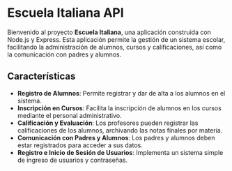 # Escuela Italiana API

Bienvenido al proyecto **Escuela Italiana**, una aplicación construida con Node.js y Express. Esta aplicación permite la gestión de un sistema escolar, facilitando la administración de alumnos, cursos y calificaciones, así como la comunicación con padres y alumnos.

## Características

-   **Registro de Alumnos**: Permite registrar y dar de alta a los alumnos en el sistema.
-   **Inscripción en Cursos**: Facilita la inscripción de alumnos en los cursos mediante el personal administrativo.
-   **Calificación y Evaluación**: Los profesores pueden registrar las calificaciones de los alumnos, archivando las notas finales por materia.
-   **Comunicación con Padres y Alumnos**: Los padres y alumnos deben estar registrados para acceder a sus datos.
-   **Registro e Inicio de Sesión de Usuarios**: Implementa un sistema simple de ingreso de usuarios y contraseñas.
